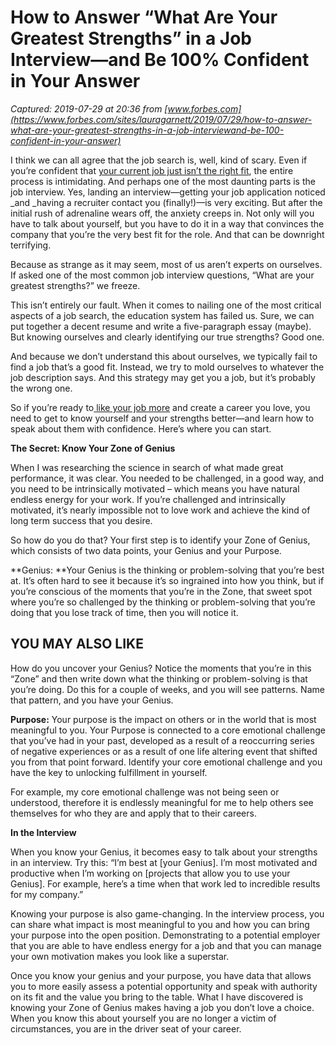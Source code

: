 # How to Answer “What Are Your Greatest Strengths” in a Job Interview—and Be 100% Confident in Your Answer

_Captured: 2019-07-29 at 20:36 from [www.forbes.com](https://www.forbes.com/sites/lauragarnett/2019/07/29/how-to-answer-what-are-your-greatest-strengths-in-a-job-interviewand-be-100-confident-in-your-answer)_

I think we can all agree that the job search is, well, kind of scary. Even if you’re confident that [your current job just isn’t the right fit](https://www.forbes.com/sites/lauragarnett/2015/01/30/quiz-is-your-job-right-for-you/#150561774df7), the entire process is intimidating. And perhaps one of the most daunting parts is the job interview. Yes, landing an interview—getting your job application noticed _and _having a recruiter contact you (finally!)—is very exciting. But after the initial rush of adrenaline wears off, the anxiety creeps in. Not only will you have to talk about yourself, but you have to do it in a way that convinces the company that you’re the very best fit for the role. And that can be downright terrifying. 

Because as strange as it may seem, most of us aren’t experts on ourselves. If asked one of the most common job interview questions, “What are your greatest strengths?” we freeze. 

This isn’t entirely our fault. When it comes to nailing one of the most critical aspects of a job search, the education system has failed us. Sure, we can put together a decent resume and write a five-paragraph essay (maybe). But knowing ourselves and clearly identifying our true strengths? Good one. 

And because we don’t understand this about ourselves, we typically fail to find a job that’s a good fit. Instead, we try to mold ourselves to whatever the job description says.  And this strategy may get you a job, but it’s probably the wrong one.

So if you’re ready to[ like your job more](https://www.forbes.com/sites/lauragarnett/2015/03/05/3-ways-to-like-your-job-more-today/#2a78ac6b16bb) and create a career you love, you need to get to know yourself and your strengths better—and learn how to speak about them with confidence. Here’s where you can start. 

**The Secret: Know Your Zone of Genius**

When I was researching the science in search of what made great performance, it was clear. You needed to be challenged, in a good way, and you need to be intrinsically motivated – which means you have natural endless energy for your work. If you’re challenged and intrinsically motivated, it’s nearly impossible not to love work and achieve the kind of long term success that you desire. 

So how do you do that? Your first step is to identify your Zone of Genius, which consists of two data points, your Genius and your Purpose. 

**Genius: **Your Genius is the thinking or problem-solving that you’re best at. It’s often hard to see it because it’s so ingrained into how you think, but if you’re conscious of the moments that you’re in the Zone, that sweet spot where you’re so challenged by the thinking or problem-solving that you’re doing that you lose track of time, then you will notice it.  

## YOU MAY ALSO LIKE

How do you uncover your Genius? Notice the moments that you’re in this “Zone” and then write down what the thinking or problem-solving is that you’re doing. Do this for a couple of weeks, and you will see patterns. Name that pattern, and you have your Genius. 

**Purpose:** Your purpose is the impact on others or in the world that is most meaningful to you. Your Purpose is connected to a core emotional challenge that you’ve had in your past, developed as a result of a reoccurring series of negative experiences or as a result of one life altering event that shifted you from that point forward. Identify your core emotional challenge and you have the key to unlocking fulfillment in yourself. 

For example, my core emotional challenge was not being seen or understood, therefore it is endlessly meaningful for me to help others see themselves for who they are and apply that to their careers. 

**In the Interview**

When you know your Genius, it becomes easy to talk about your strengths in an interview. Try this: “I’m best at [your Genius]. I’m most motivated and productive when I’m working on [projects that allow you to use your Genius]. For example, here’s a time when that work led to incredible results for my company.”

Knowing your purpose is also game-changing. In the interview process, you can share what impact is most meaningful to you and how you can bring your purpose into the open position. Demonstrating to a potential employer that you are able to have endless energy for a job and that you can manage your own motivation makes you look like a superstar. 

Once you know your genius and your purpose, you have data that allows you to more easily assess a potential opportunity and speak with authority on its fit and the value you bring to the table. What I have discovered is knowing your Zone of Genius makes having a job you don’t love a choice. When you know this about yourself you are no longer a victim of circumstances, you are in the driver seat of your career. 

